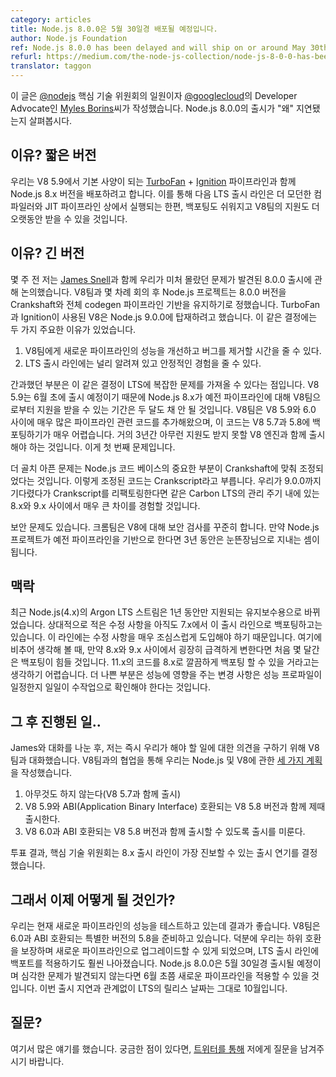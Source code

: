 ```yaml
---
category: articles
title: Node.js 8.0.0은 5월 30일경 배포될 예정입니다.
author: Node.js Foundation
ref: Node.js 8.0.0 has been delayed and will ship on or around May 30th
refurl: https://medium.com/the-node-js-collection/node-js-8-0-0-has-been-delayed-and-will-ship-on-or-around-may-30th-cd38ba96980d
translator: taggon
---
```


<!--
This post is brought to you by Myles Borins who is a @nodejs ctc member / developer advocate for [@googlecloud](https://twitter.com/googlecloud). Now with that background, let’s dive into the “why” of the delay around Node.js 8.0.0.
-->
이 글은 [@nodejs](https://twitter.com/nodejs) 핵심 기술 위원회의 일원이자 [@googlecloud](https://twitter.com/googlecloud)의 Developer Advocate인 [Myles Borins](https://medium.com/@mylesborins)씨가 작성했습니다. Node.js 8.0.0의 출시가 "왜" 지연됐는지 살펴봅시다.

<!--
## Why? The short version

We want to give ourselves the option to ship the Node.js 8.x release line with the TurboFan + Ignition pipeline, which will become the default in V8 5.9. This would allow our next LTS release line to run on a more modern compiler + jit pipeline, making backporting easier and giving us a longer support contract from the V8 team.
-->
## 이유? 짧은 버전

우리는 V8 5.9에서 기본 사양이 되는 [TurboFan](https://github.com/v8/v8/wiki/TurboFan) + [Ignition](https://v8project.blogspot.com/2016/08/firing-up-ignition-interpreter.html) 파이프라인과 함께 Node.js 8.x 버전을 배포하려고 합니다. 이를 통해 다음 LTS 출시 라인은 더 모던한 컴파일러와 JIT 파이프라인 상에서 실행되는 한편, 백포팅도 쉬워지고 V8팀의 지원도 더 오랫동안 받을 수 있을 것입니다.

<!--
## Why? The longer version

A few weeks ago I had a discussion with James Snell about the 8.0.0 release where we discovered a very unfortunate oversight. The project had decided to keep 8.0.0 on the Crankshaft and full-codegen pipeline after various meetings with the V8 team. We would land a version of V8 with the TurboFan + Ignition enable into Node.js 9.0.0. There were two primary reasons for this decision:

1. Give the V8 team time to improve performance and bugs in the pipeline
2. Offer a known and stable experience for an LTS release line
-->
## 이유? 긴 버전

몇 주 전 저는 [James Snell](https://twitter.com/jasnell)과 함께 우리가 미처 몰랐던 문제가 발견된 8.0.0 출시에 관해 논의했습니다.
V8팀과 몇 차례 회의 후 Node.js 프로젝트는 8.0.0 버전을 Crankshaft와 전체 codegen 파이프라인 기반을 유지하기로 정했습니다.
TurboFan과 Ignition이 사용된 V8은 Node.js 9.0.0에 탑재하려고 했습니다. 이 같은 결정에는 두 가지 주요한 이유가 있었습니다.

1. V8팀에게 새로운 파이프라인의 성능을 개선하고 버그를 제거할 시간을 줄 수 있다.
2. LTS 출시 라인에는 널리 알려져 있고 안정적인 경험을 줄 수 있다.

<!--
The oversight was the complication this would create for LTS. With V8 5.9 schedule to release in early June, Node.js 8.x would have less than two months of support from the V8 team for the old pipeline. The team has projected large ammounts of churn in the pipeline between V8 5.9 and 6.0, which would make backporting to V8 5.7 or 5.8 fairly difficult. We would find ourselves in a position where we would be shipping an unsupported version of V8 for close to 3 years. This was the first problem.
-->
간과했던 부분은 이 같은 결정이 LTS에 복잡한 문제를 가져올 수 있다는 점입니다.
V8 5.9는 6월 초에 출시 예정이기 때문에 Node.js 8.x가 예전 파이프라인에 대해 V8팀으로부터 지원을 받을 수 있는 기간은 두 달도 채 안 될 것입니다.
V8팀은 V8 5.9와 6.0 사이에 매우 많은 파이프라인 관련 코드를 추가해왔으며, 이 코드는 V8 5.7과 5.8에 백포팅하기가 매우 어렵습니다.
거의 3년간 아무런 지원도 받지 못할 V8 엔진과 함께 출시해야 하는 것입니다. 이게 첫 번째 문제입니다.

<!--
Further complicating matters was the fact that a nontrivial part of the Node.js code base had been tuned to be optimized by Crankshaft. This code has been eloquently referred to as Crankscript. If we were to wait until 9.0.0 to begin refactoring our Crankscript we would experience a fairly large delta between 8.x and 9.x very early in the life cycle of Carbon LTS.
-->
더 골치 아픈 문제는 Node.js 코드 베이스의 중요한 부분이 Crankshaft에 맞춰 조정되었다는 것입니다.
이렇게 조정된 코드는 Crankscript라고 부릅니다.
우리가 9.0.0까지 기다렸다가 Crankscript를 리팩토링한다면 같은 Carbon LTS의 관리 주기 내에 있는 8.x와 9.x 사이에서 매우 큰 차이를 경험할 것입니다.

<!--
There was also a security concern. The Chrome team does constant security audits on V8. If the project were to move forward on the old pipeline we would essentially be flying blind for 3 years.
-->
보안 문제도 있습니다. 크롬팀은 V8에 대해 보안 검사를 꾸준히 합니다.
만약 Node.js 프로젝트가 예전 파이프라인을 기반으로 한다면 3년 동안은 눈뜬장님으로 지내는 셈이 됩니다.

<!--
## Some context

The Argon LTS stream of Node.js (4.x) only recently went into Maintenance, which has a year of support. We are still backporting code from 7.x with relatively few conflicts. This is due to the project being very careful about introducing churn. Comparatively, if 8.x and 9.x drifted fairly quickly, backporting could prove difficult in the first few months. It would be extremely hard to imagine that code from 11.x would be able to cleanly backport to 8.x. Even worse, any changes that affected performance would likely need to be manually tested to ensure that the performance profile was consistent.
-->
## 맥락

최근 Node.js(4.x)의 Argon LTS 스트림은 1년 동안만 지원되는 유지보수용으로 바뀌었습니다.
상대적으로 적은 수정 사항을 아직도 7.x에서 이 출시 라인으로 백포팅하고는 있습니다.
이 라인에는 수정 사항을 매우 조심스럽게 도입해야 하기 때문입니다.
여기에 비추어 생각해 볼 때, 만약 8.x와 9.x 사이에서 굉장히 급격하게 변한다면 처음 몇 달간은 백포팅이 힘들 것입니다.
11.x의 코드를 8.x로 깔끔하게 백포팅 할 수 있을 거라고는 생각하기 어렵습니다.
더 나쁜 부분은 성능에 영향을 주는 변경 사항은 성능 프로파일이 일정한지 일일이 수작업으로 확인해야 한다는 것입니다.

<!--
## What happened next..

After the conversation I had with James, I immediately started a chat with the V8 team to get their pulse on what we should do. Working with the team we put together three different plans for Node.js and V8:

1. Do nothing (ship with V8 5.7)
2. Ship on time with a version of V8 5.8 that is ABI compatible to 5.9
3. Delay the release to allow us to ship with a version of V8 5.8 that is ABI compatible to 6.0

The CTC voted in favor of delaying the release to give us the most options moving forward with the 8.x release line.
-->
## 그 후 진행된 일..

James와 대화를 나눈 후, 저는 즉시 우리가 해야 할 일에 대한 의견을 구하기 위해 V8팀과 대화했습니다.
V8팀과의 협업을 통해 우리는 Node.js 및 V8에 관한 [세 가지 계획](https://github.com/nodejs/CTC/issues/99#issue-221100295)을 작성했습니다.

1. 아무것도 하지 않는다(V8 5.7과 함께 출시)
2. V8 5.9와 ABI(Application Binary Interface) 호환되는 V8 5.8 버전과 함께 제때 출시한다.
3. V8 6.0과 ABI 호환되는 V8 5.8 버전과 함께 출시할 수 있도록 출시를 미룬다.

투표 결과, 핵심 기술 위원회는 8.x 출시 라인이 가장 진보할 수 있는 출시 연기를 결정했습니다.

<!--
## So what is next?

We are currently testing the performance of the new pipeline and the results are promising. The V8 team is preparing special versions of 5.8 that are ABI compatible to 6.0. This will allow us to upgrade to the new pipeline as a non-breaking change, and maximize our ability to backport code to the LTS release. The 8.0.0 release will come out on or around May 30th, and unless we see any serious problems we will be able to introduce the new pipeline in early June. The LTS release date remains in October, unaffected by this delay.
-->
## 그래서 이제 어떻게 될 것인가?

우리는 현재 새로운 파이프라인의 성능을 테스트하고 있는데 결과가 좋습니다.
V8팀은 6.0과 ABI 호환되는 특별한 버전의 5.8을 준비하고 있습니다.
덕분에 우리는 하위 호환을 보장하며 새로운 파이프라인으로 업그레이드할 수 있게 되었으며, LTS 출시 라인에 백포트를 적용하기도 훨씬 나아졌습니다.
Node.js 8.0.0은 5월 30일경 출시될 예정이며 심각한 문제가 발견되지 않는다면 6월 초쯤 새로운 파이프라인을 적용할 수 있을 것입니다.
이번 출시 지연과 관계없이 LTS의 릴리스 날짜는 그대로 10월입니다.

<!--
## Questions?

There is a lot going on here. If you have any questions at all please reach out to me on Twitter.
-->
## 질문?

여기서 많은 얘기를 했습니다. 궁금한 점이 있다면, [트위터를 통해](https://twitter.com/MylesBorins) 저에게 질문을 남겨주시기 바랍니다.
